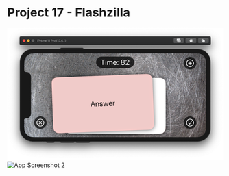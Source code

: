 # Project 17 - Flashzilla

![App Screenshot 1](https://raw.githubusercontent.com/usrFri3ndly/100-days-of-swiftui/master/project17/screenshot-swipe.png)
![App Screenshot 2](https://raw.githubusercontent.com/usrFri3ndly/100-days-of-swiftui/master/project13/screenshot-addCards.png)

